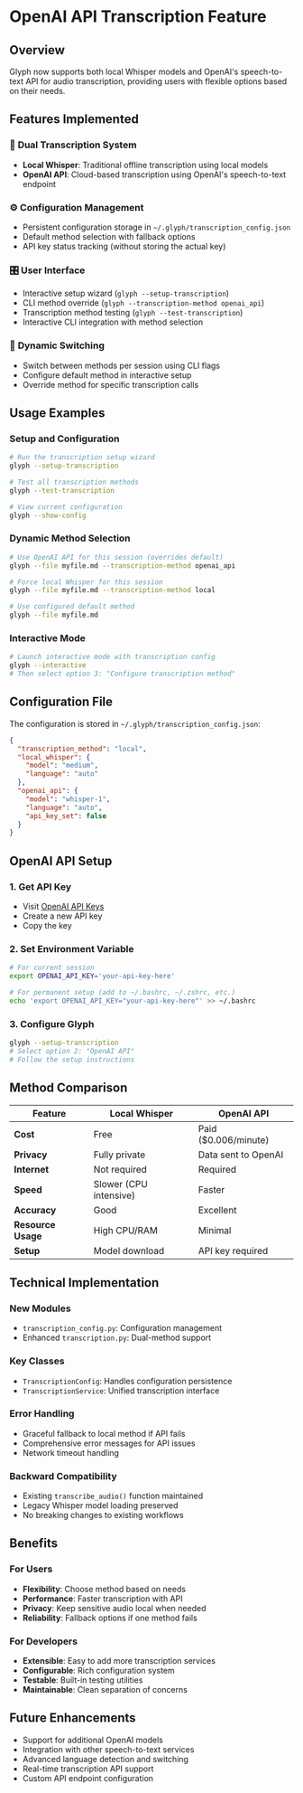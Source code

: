 # OpenAI API Transcription Feature

## Overview

Glyph now supports both local Whisper models and OpenAI's speech-to-text API for audio transcription, providing users with flexible options based on their needs.

## Features Implemented

### 🔧 **Dual Transcription System**
- **Local Whisper**: Traditional offline transcription using local models
- **OpenAI API**: Cloud-based transcription using OpenAI's speech-to-text endpoint

### ⚙️ **Configuration Management**
- Persistent configuration storage in `~/.glyph/transcription_config.json`
- Default method selection with fallback options
- API key status tracking (without storing the actual key)

### 🎛️ **User Interface**
- Interactive setup wizard (`glyph --setup-transcription`)
- CLI method override (`glyph --transcription-method openai_api`)
- Transcription method testing (`glyph --test-transcription`)
- Interactive CLI integration with method selection

### 🔄 **Dynamic Switching**
- Switch between methods per session using CLI flags
- Configure default method in interactive setup
- Override method for specific transcription calls

## Usage Examples

### Setup and Configuration

```bash
# Run the transcription setup wizard
glyph --setup-transcription

# Test all transcription methods
glyph --test-transcription

# View current configuration
glyph --show-config
```

### Dynamic Method Selection

```bash
# Use OpenAI API for this session (overrides default)
glyph --file myfile.md --transcription-method openai_api

# Force local Whisper for this session
glyph --file myfile.md --transcription-method local

# Use configured default method
glyph --file myfile.md
```

### Interactive Mode

```bash
# Launch interactive mode with transcription config
glyph --interactive
# Then select option 3: "Configure transcription method"
```

## Configuration File

The configuration is stored in `~/.glyph/transcription_config.json`:

```json
{
  "transcription_method": "local",
  "local_whisper": {
    "model": "medium",
    "language": "auto"
  },
  "openai_api": {
    "model": "whisper-1",
    "language": "auto",
    "api_key_set": false
  }
}
```

## OpenAI API Setup

### 1. Get API Key
- Visit [OpenAI API Keys](https://platform.openai.com/api-keys)
- Create a new API key
- Copy the key

### 2. Set Environment Variable
```bash
# For current session
export OPENAI_API_KEY='your-api-key-here'

# For permanent setup (add to ~/.bashrc, ~/.zshrc, etc.)
echo 'export OPENAI_API_KEY="your-api-key-here"' >> ~/.bashrc
```

### 3. Configure Glyph
```bash
glyph --setup-transcription
# Select option 2: "OpenAI API"
# Follow the setup instructions
```

## Method Comparison

| Feature | Local Whisper | OpenAI API |
|---------|---------------|------------|
| **Cost** | Free | Paid ($0.006/minute) |
| **Privacy** | Fully private | Data sent to OpenAI |
| **Internet** | Not required | Required |
| **Speed** | Slower (CPU intensive) | Faster |
| **Accuracy** | Good | Excellent |
| **Resource Usage** | High CPU/RAM | Minimal |
| **Setup** | Model download | API key required |

## Technical Implementation

### New Modules
- `transcription_config.py`: Configuration management
- Enhanced `transcription.py`: Dual-method support

### Key Classes
- `TranscriptionConfig`: Handles configuration persistence
- `TranscriptionService`: Unified transcription interface

### Error Handling
- Graceful fallback to local method if API fails
- Comprehensive error messages for API issues
- Network timeout handling

### Backward Compatibility
- Existing `transcribe_audio()` function maintained
- Legacy Whisper model loading preserved
- No breaking changes to existing workflows

## Benefits

### For Users
- **Flexibility**: Choose method based on needs
- **Performance**: Faster transcription with API
- **Privacy**: Keep sensitive audio local when needed
- **Reliability**: Fallback options if one method fails

### For Developers
- **Extensible**: Easy to add more transcription services
- **Configurable**: Rich configuration system
- **Testable**: Built-in testing utilities
- **Maintainable**: Clean separation of concerns

## Future Enhancements

- Support for additional OpenAI models
- Integration with other speech-to-text services
- Advanced language detection and switching
- Real-time transcription API support
- Custom API endpoint configuration
